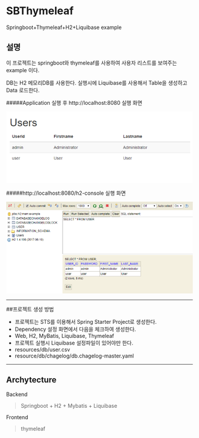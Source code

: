 # SBThymeleaf
Springboot+Thymeleaf+H2+Liquibase example

## 설명
이 프로젝트는 springboot와 thymeleaf를 사용하여 사용자 리스트를 보여주는 example 이다.

DB는 H2 메모리DB를 사용한다. 실행시에 Liquibase를 사용해서 Table을 생성하고 Data 로드한다.

#####Application 실행 후 http://localhost:8080 실행 화면

![실행화면](/screenshot/Users.png)

#####http://localhost:8080/h2-console 실행 화면

![H2 Console 실행화면](/screenshot/h2console.png)
***


##프로젝트 생성 방법

* 프로젝트는 STS를 이용해서 Spring Starter Project로 생성한다.
* Dependency 설정 화면에서 다음을 체크하여 생성한다.
* Web, H2, MyBatis, Liquibase, Thymeleaf
* 프로젝트 실행시 Liquibase 설정파일이 있어야만 한다.
* resources/db/user.csv
* resource/db/chagelog/db.chagelog-master.yaml
***
## Archytecture

Backend
>Springboot + H2 + Mybatis + Liquibase

Frontend 
>thymeleaf
 

